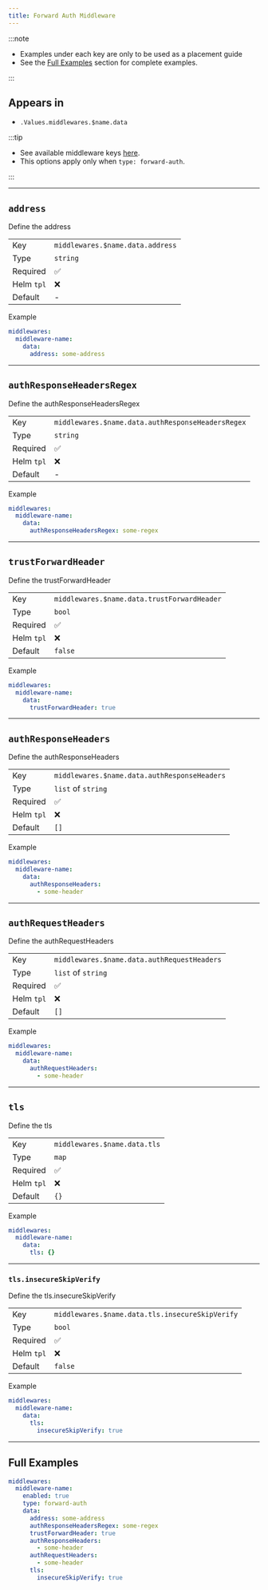 ```yaml
---
title: Forward Auth Middleware
---
```


:::note

- Examples under each key are only to be used as a placement guide
- See the [Full Examples](/common/middlewares/forward-auth#full-examples) section for complete examples.

:::

## Appears in

- `.Values.middlewares.$name.data`

:::tip

- See available middleware keys [here](/common/middlewares).
- This options apply only when `type: forward-auth`.

:::

---

## `address`

Define the address

|            |                                  |
| ---------- | -------------------------------- |
| Key        | `middlewares.$name.data.address` |
| Type       | `string`                         |
| Required   | ✅                                |
| Helm `tpl` | ❌                                |
| Default    | -                                |

Example

```yaml
middlewares:
  middleware-name:
    data:
      address: some-address
```

---

## `authResponseHeadersRegex`

Define the authResponseHeadersRegex

|            |                                                   |
| ---------- | ------------------------------------------------- |
| Key        | `middlewares.$name.data.authResponseHeadersRegex` |
| Type       | `string`                                          |
| Required   | ✅                                                 |
| Helm `tpl` | ❌                                                 |
| Default    | -                                                 |

Example

```yaml
middlewares:
  middleware-name:
    data:
      authResponseHeadersRegex: some-regex
```

---

## `trustForwardHeader`

Define the trustForwardHeader

|            |                                             |
| ---------- | ------------------------------------------- |
| Key        | `middlewares.$name.data.trustForwardHeader` |
| Type       | `bool`                                      |
| Required   | ✅                                           |
| Helm `tpl` | ❌                                           |
| Default    | `false`                                     |

Example

```yaml
middlewares:
  middleware-name:
    data:
      trustForwardHeader: true
```

---

## `authResponseHeaders`

Define the authResponseHeaders

|            |                                              |
| ---------- | -------------------------------------------- |
| Key        | `middlewares.$name.data.authResponseHeaders` |
| Type       | `list` of `string`                           |
| Required   | ✅                                            |
| Helm `tpl` | ❌                                            |
| Default    | `[]`                                         |

Example

```yaml
middlewares:
  middleware-name:
    data:
      authResponseHeaders:
        - some-header
```

---

## `authRequestHeaders`

Define the authRequestHeaders

|            |                                             |
| ---------- | ------------------------------------------- |
| Key        | `middlewares.$name.data.authRequestHeaders` |
| Type       | `list` of `string`                          |
| Required   | ✅                                           |
| Helm `tpl` | ❌                                           |
| Default    | `[]`                                        |

Example

```yaml
middlewares:
  middleware-name:
    data:
      authRequestHeaders:
        - some-header
```

---

## `tls`

Define the tls

|            |                              |
| ---------- | ---------------------------- |
| Key        | `middlewares.$name.data.tls` |
| Type       | `map`                        |
| Required   | ✅                            |
| Helm `tpl` | ❌                            |
| Default    | `{}`                         |

Example

```yaml
middlewares:
  middleware-name:
    data:
      tls: {}
```

---

### `tls.insecureSkipVerify`

Define the tls.insecureSkipVerify

|            |                                                 |
| ---------- | ----------------------------------------------- |
| Key        | `middlewares.$name.data.tls.insecureSkipVerify` |
| Type       | `bool`                                          |
| Required   | ✅                                               |
| Helm `tpl` | ❌                                               |
| Default    | `false`                                         |

Example

```yaml
middlewares:
  middleware-name:
    data:
      tls:
        insecureSkipVerify: true
```

---

## Full Examples

```yaml
middlewares:
  middleware-name:
    enabled: true
    type: forward-auth
    data:
      address: some-address
      authResponseHeadersRegex: some-regex
      trustForwardHeader: true
      authResponseHeaders:
        - some-header
      authRequestHeaders:
        - some-header
      tls:
        insecureSkipVerify: true
```

